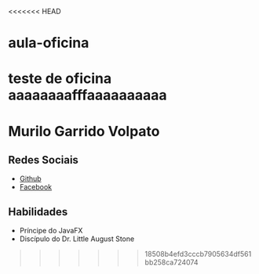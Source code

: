 <<<<<<< HEAD
# aula-oficina

teste de oficina
aaaaaaaafffaaaaaaaaaa  
=======
# Murilo Garrido Volpato
## Redes Sociais
* [Github](https://github.com/MuriloGarrido)
* [Facebook](https://www.facebook.com/?locale=pt_BR)
## Habilidades
* Príncipe do JavaFX
* Discípulo do Dr. Little August Stone
>>>>>>> 18508b4efd3cccb7905634df561bb258ca724074
